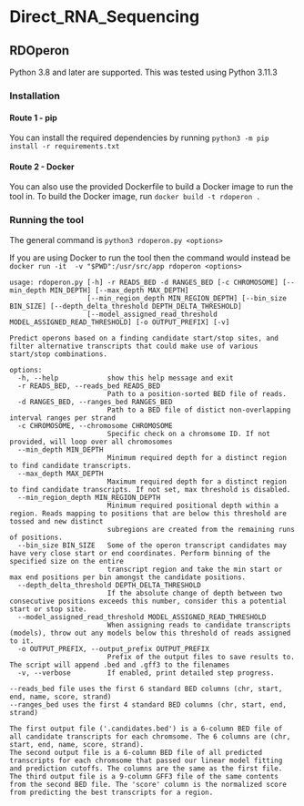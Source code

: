 # Direct_RNA_Sequencing

## RDOperon

Python 3.8 and later are supported. This was tested using Python 3.11.3

### Installation

#### Route 1 - pip

You can install the required dependencies by running `python3 -m pip install -r requirements.txt`

#### Route 2 - Docker

You can also use the provided Dockerfile to build a Docker image to run the tool in. To build the Docker image, run `docker build -t rdoperon .`

### Running the tool

The general command is `python3 rdoperon.py <options>`

If you are using Docker to run the tool then the command would instead be `docker run -it  -v "$PWD":/usr/src/app rdoperon <options>`

```text
usage: rdoperon.py [-h] -r READS_BED -d RANGES_BED [-c CHROMOSOME] [--min_depth MIN_DEPTH] [--max_depth MAX_DEPTH]
                   [--min_region_depth MIN_REGION_DEPTH] [--bin_size BIN_SIZE] [--depth_delta_threshold DEPTH_DELTA_THRESHOLD]
                   [--model_assigned_read_threshold MODEL_ASSIGNED_READ_THRESHOLD] [-o OUTPUT_PREFIX] [-v]

Predict operons based on a finding candidate start/stop sites, and filter alternative transcripts that could make use of various start/stop combinations.

options:
  -h, --help            show this help message and exit
  -r READS_BED, --reads_bed READS_BED
                        Path to a position-sorted BED file of reads.
  -d RANGES_BED, --ranges_bed RANGES_BED
                        Path to a BED file of distict non-overlapping interval ranges per strand
  -c CHROMOSOME, --chromosome CHROMOSOME
                        Specific check on a chromsome ID. If not provided, will loop over all chromosomes
  --min_depth MIN_DEPTH
                        Minimum required depth for a distinct region to find candidate transcripts.
  --max_depth MAX_DEPTH
                        Maximum required depth for a distinct region to find candidate transcripts. If not set, max threshold is disabled.
  --min_region_depth MIN_REGION_DEPTH
                        Minimum required positional depth within a region. Reads mapping to positions that are below this threshold are tossed and new distinct
                        subregions are created from the remaining runs of positions.
  --bin_size BIN_SIZE   Some of the operon transcript candidates may have very close start or end coordinates. Perform binning of the specified size on the entire
                        transcript region and take the min start or max end positions per bin amongst the candidate positions.
  --depth_delta_threshold DEPTH_DELTA_THRESHOLD
                        If the absolute change of depth between two consecutive positions exceeds this number, consider this a potential start or stop site.
  --model_assigned_read_threshold MODEL_ASSIGNED_READ_THRESHOLD
                        When assigning reads to candidate transcripts (models), throw out any models below this threshold of reads assigned to it.
  -o OUTPUT_PREFIX, --output_prefix OUTPUT_PREFIX
                        Prefix of the output files to save results to. The script will append .bed and .gff3 to the filenames
  -v, --verbose         If enabled, print detailed step progress.

--reads_bed file uses the first 6 standard BED columns (chr, start, end, name, score, strand)
--ranges_bed uses the first 4 standard BED columns (chr, start, end, strand)

The first output file ('.candidates.bed') is a 6-column BED file of all candidate transcripts for each chromsome. The 6 columns are (chr, start, end, name, score, strand).
The second output file is a 6-column BED file of all predicted transcripts for each chromsome that passed our linear model fitting and prediction cutoffs. The columns are the same as the first file.
The third output file is a 9-column GFF3 file of the same contents from the second BED file. The 'score' column is the normalized score from predicting the best transcripts for a region.

```
